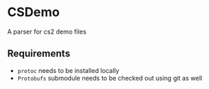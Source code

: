 # CSDemo
A parser for cs2 demo files

## Requirements
- `protoc` needs to be installed locally
- `Protobufs` submodule needs to be checked out using git as well
